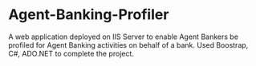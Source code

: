 # Agent-Banking-Profiler
A web application deployed on IIS Server to enable Agent Bankers be profiled for Agent Banking activities on behalf of a bank.
Used Boostrap, C#, ADO.NET to complete the project.
